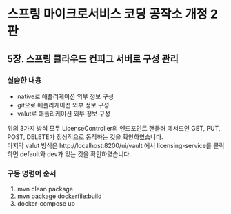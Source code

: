 # 스프링 마이크로서비스 코딩 공작소 개정 2판
## 5장. 스프링 클라우드 컨피그 서버로 구성 관리

### 실습한 내용
- native로 애플리케이션 외부 정보 구성
- git으로 애플리케이션 외부 정보 구성
- valut로 애플리케이션 외부 정보 구성

위의 3가지 방식 모두 LicenseController의 엔드포인트 핸들러 메서드인 GET, PUT, POST, DELETE가 정상적으로 동작하는 것을 확인하였습니다.<br>
마지막 valut 방식은 http://localhost:8200/ui/vault 에서 licensing-service를 클릭하면 default와 dev가 있는 것을 확인하였습니다.

### 구동 명령어 순서
1. mvn clean package
2. mvn package dockerfile:build
3. docker-compose up
   
